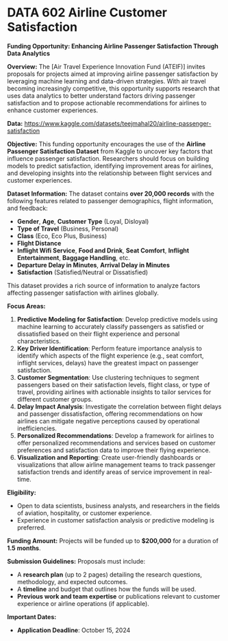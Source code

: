 # DATA 602 Airline Customer Satisfaction

**Funding Opportunity: Enhancing Airline Passenger Satisfaction Through Data Analytics**

**Overview:** The \[Air Travel Experience Innovation Fund (ATEIF)\] invites proposals for projects aimed at improving airline passenger satisfaction by leveraging machine learning and data-driven strategies. With air travel becoming increasingly competitive, this opportunity supports research that uses data analytics to better understand factors driving passenger satisfaction and to propose actionable recommendations for airlines to enhance customer experiences.

**Data:** <https://www.kaggle.com/datasets/teejmahal20/airline-passenger-satisfaction>

**Objective:** This funding opportunity encourages the use of the **Airline Passenger Satisfaction Dataset** from Kaggle to uncover key factors that influence passenger satisfaction. Researchers should focus on building models to predict satisfaction, identifying improvement areas for airlines, and developing insights into the relationship between flight services and customer experiences.

**Dataset Information:** The dataset contains **over 20,000 records** with the following features related to passenger demographics, flight information, and feedback:

- **Gender**, **Age**, **Customer Type** (Loyal, Disloyal)
- **Type of Travel** (Business, Personal)
- **Class** (Eco, Eco Plus, Business)
- **Flight Distance**
- **Inflight Wifi Service**, **Food and Drink**, **Seat Comfort**, **Inflight Entertainment**, **Baggage Handling**, etc.
- **Departure Delay in Minutes**, **Arrival Delay in Minutes**
- **Satisfaction** (Satisfied/Neutral or Dissatisfied)

This dataset provides a rich source of information to analyze factors affecting passenger satisfaction with airlines globally.

**Focus Areas:**

1. **Predictive Modeling for Satisfaction**: Develop predictive models using machine learning to accurately classify passengers as satisfied or dissatisfied based on their flight experience and personal characteristics.
2. **Key Driver Identification**: Perform feature importance analysis to identify which aspects of the flight experience (e.g., seat comfort, inflight services, delays) have the greatest impact on passenger satisfaction.
3. **Customer Segmentation**: Use clustering techniques to segment passengers based on their satisfaction levels, flight class, or type of travel, providing airlines with actionable insights to tailor services for different customer groups.
4. **Delay Impact Analysis**: Investigate the correlation between flight delays and passenger dissatisfaction, offering recommendations on how airlines can mitigate negative perceptions caused by operational inefficiencies.
5. **Personalized Recommendations**: Develop a framework for airlines to offer personalized recommendations and services based on customer preferences and satisfaction data to improve their flying experience.
6. **Visualization and Reporting**: Create user-friendly dashboards or visualizations that allow airline management teams to track passenger satisfaction trends and identify areas of service improvement in real-time.

**Eligibility:**

- Open to data scientists, business analysts, and researchers in the fields of aviation, hospitality, or customer experience.
- Experience in customer satisfaction analysis or predictive modeling is preferred.

**Funding Amount:** Projects will be funded up to **$200,000** for a duration of **1.5 months**.

**Submission Guidelines:** Proposals must include:

- A **research plan** (up to 2 pages) detailing the research questions, methodology, and expected outcomes.
- A **timeline** and budget that outlines how the funds will be used.
- **Previous work and team expertise** or publications relevant to customer experience or airline operations (if applicable).

**Important Dates:**

- **Application Deadline**: October 15, 2024

